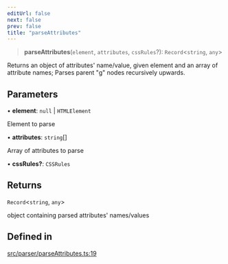 ```yaml
---
editUrl: false
next: false
prev: false
title: "parseAttributes"
---
```


> **parseAttributes**(`element`, `attributes`, `cssRules`?): `Record`\<`string`, `any`\>

Returns an object of attributes' name/value, given element and an array of attribute names;
Parses parent "g" nodes recursively upwards.

## Parameters

• **element**: `null` \| `HTMLElement`

Element to parse

• **attributes**: `string`[]

Array of attributes to parse

• **cssRules?**: `CSSRules`

## Returns

`Record`\<`string`, `any`\>

object containing parsed attributes' names/values

## Defined in

[src/parser/parseAttributes.ts:19](https://github.com/fabricjs/fabric.js/blob/v6.0.0-rc4/src/parser/parseAttributes.ts#L19)
